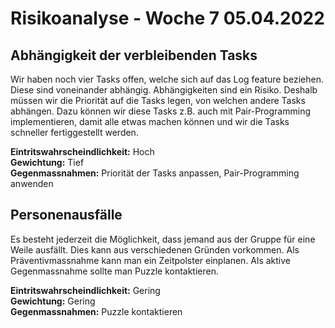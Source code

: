 # Risikoanalyse - Woche 7 05.04.2022

## Abhängigkeit der verbleibenden Tasks
Wir haben noch vier Tasks offen, welche sich auf das Log feature beziehen. Diese sind voneinander abhängig. Abhängigkeiten sind ein Risiko. Deshalb müssen wir die Priorität auf die Tasks legen, von welchen andere Tasks abhängen. Dazu können wir diese Tasks z.B. auch mit Pair-Programming implementieren, damit alle etwas machen können und wir die Tasks schneller fertiggestellt werden.

**Eintritswahrscheindlichkeit:**  Hoch  
**Gewichtung:** Tief    
**Gegenmassnahmen:** Priorität der Tasks anpassen, Pair-Programming anwenden

## Personenausfälle
Es besteht jederzeit die Möglichkeit, dass jemand aus der Gruppe für eine Weile ausfällt. Dies kann aus verschiedenen Gründen vorkommen. Als Präventivmassnahme kann man ein Zeitpolster einplanen. Als aktive Gegenmassnahme sollte man Puzzle kontaktieren.

**Eintritswahrscheindlichkeit:**  Gering  
**Gewichtung:** Gering  
**Gegenmassnahmen:** Puzzle kontaktieren
